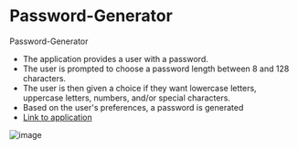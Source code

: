 # Password-Generator
Password-Generator
- The application provides a user with a password.
- The user is prompted to choose a password length between 8 and 128 characters.
- The user is then given a choice if they want lowercase letters, uppercase letters, numbers, and/or special characters.
- Based on the user's preferences, a password is generated 
- [Link to application](https://joesmall37.github.io/Password-Generator/)


![image](https://user-images.githubusercontent.com/63420051/108580018-a7a48e00-72f7-11eb-975c-82c253d80551.png)
